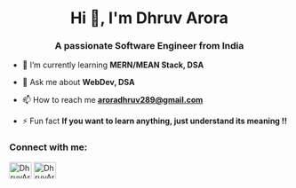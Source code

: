 <h1 align="center">Hi 👋, I'm Dhruv Arora</h1>
<h3 align="center">A passionate Software Engineer from India</h3>





- 🌱 I’m currently learning **MERN/MEAN Stack, DSA**

- 💬 Ask me about **WebDev, DSA**

- 📫 How to reach me **aroradhruv289@gmail.com**

- ⚡ Fun fact **If you want to learn anything, just understand its meaning !!**

<h3 align="left">Connect with me:</h3>
<p align="left">

<a href="https://www.linkedin.com/in/dhruv-arora-23a574221/" target="blank"><img align="center" src="https://raw.githubusercontent.com/rahuldkjain/github-profile-readme-generator/master/src/images/icons/Social/linked-in-alt.svg" alt="DhruvArora" height="30" width="40" /></a>
<a href="https://instagram.com/__dhruvarora__" target="blank"><img align="center" src="https://raw.githubusercontent.com/rahuldkjain/github-profile-readme-generator/master/src/images/icons/Social/instagram.svg" alt="DhruvArora" height="30" width="40" /></a>
</p>





